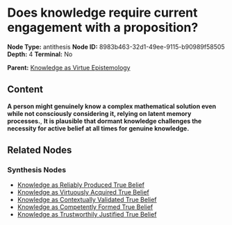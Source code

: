 # Does knowledge require current engagement with a proposition?

**Node Type:** antithesis
**Node ID:** 8983b463-32d1-49ee-9115-b90989f58505
**Depth:** 4
**Terminal:** No

**Parent:** [Knowledge as Virtue Epistemology](knowledge-as-virtue-epistemology-synthesis-97605af9-43e1-45ee-9fbf-68704612ac02.md)

## Content

**A person might genuinely know a complex mathematical solution even while not consciously considering it, relying on latent memory processes.**, **It is plausible that dormant knowledge challenges the necessity for active belief at all times for genuine knowledge.**

## Related Nodes

### Synthesis Nodes

- [Knowledge as Reliably Produced True Belief](knowledge-as-reliably-produced-true-belief-synthesis-4b59dfb2-0e79-4769-8afa-a2169647821e.md)
- [Knowledge as Virtuously Acquired True Belief](knowledge-as-virtuously-acquired-true-belief-synthesis-610a59b6-3c7b-4fda-95da-149bc27125d6.md)
- [Knowledge as Contextually Validated True Belief](knowledge-as-contextually-validated-true-belief-synthesis-01d319cf-ec16-43a8-85d6-e18c49ebe460.md)
- [Knowledge as Competently Formed True Belief](knowledge-as-competently-formed-true-belief-synthesis-93b9cb8f-d6ed-4a7d-a41e-5b447019d114.md)
- [Knowledge as Trustworthily Justified True Belief](knowledge-as-trustworthily-justified-true-belief-synthesis-41c6c4a5-dfc8-442b-8eb3-21ebd8d75515.md)

